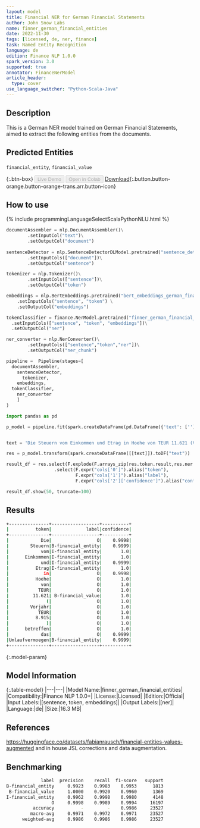 ```yaml
---
layout: model
title: Financial NER for German Financial Statements
author: John Snow Labs
name: finner_german_financial_entities
date: 2022-11-30
tags: [licensed, de, ner, finance]
task: Named Entity Recognition
language: de
edition: Finance NLP 1.0.0
spark_version: 3.0
supported: true
annotator: FinanceNerModel
article_header:
  type: cover
use_language_switcher: "Python-Scala-Java"
---
```


## Description

This is a German NER model trained on German Financial Statements, aimed to extract the following entities from the documents.

## Predicted Entities

`financial_entity`, `financial_value`

{:.btn-box}
<button class="button button-orange" disabled>Live Demo</button>
<button class="button button-orange" disabled>Open in Colab</button>
[Download](https://s3.amazonaws.com/auxdata.johnsnowlabs.com/finance/models/finner_german_financial_entities_de_1.0.0_3.0_1669806210718.zip){:.button.button-orange.button-orange-trans.arr.button-icon}

## How to use



<div class="tabs-box" markdown="1">
{% include programmingLanguageSelectScalaPythonNLU.html %}

```python
documentAssembler = nlp.DocumentAssembler()\
        .setInputCol("text")\
        .setOutputCol("document")
        
sentenceDetector = nlp.SentenceDetectorDLModel.pretrained("sentence_detector_dl","xx")\
        .setInputCols(["document"])\
        .setOutputCol("sentence")

tokenizer = nlp.Tokenizer()\
        .setInputCols(["sentence"])\
        .setOutputCol("token")

embeddings = nlp.BertEmbeddings.pretrained("bert_embeddings_german_financial_statements_bert","de") \
    .setInputCols("sentence", "token") \
    .setOutputCol("embeddings")

tokenClassifier = finance.NerModel.pretrained("finner_german_financial_entities", "de", "finance/models")\
  .setInputCols(["sentence", "token", "embeddings"])\
  .setOutputCol("ner")

ner_converter = nlp.NerConverter()\
        .setInputCols(["sentence","token","ner"])\
        .setOutputCol("ner_chunk")

pipeline =  Pipeline(stages=[
  documentAssembler,
    sentenceDetector,
      tokenizer,
    embeddings,
  tokenClassifier,
    ner_converter
    ]
)

import pandas as pd

p_model = pipeline.fit(spark.createDataFrame(pd.DataFrame({'text': ['']})))


text = 'Die Steuern vom Einkommen und Etrag in Hoehe von TEUR 11.621 (Vorjahr TEUR 8.915) betreffen das Umlaufvermoegen'

res = p_model.transform(spark.createDataFrame([[text]]).toDF("text"))

result_df = res.select(F.explode(F.arrays_zip(res.token.result,res.ner.result, res.ner.metadata)).alias("cols"))\
                  .select(F.expr("cols['0']").alias("token"),
                          F.expr("cols['1']").alias("label"),
                          F.expr("cols['2']['confidence']").alias("confidence"))

result_df.show(50, truncate=100)
```

</div>

## Results

```bash
+---------------+------------------+----------+
|          token|             label|confidence|
+---------------+------------------+----------+
|            Die|                 O|    0.9998|
|        Steuern|B-financial_entity|    0.9999|
|            vom|I-financial_entity|       1.0|
|      Einkommen|I-financial_entity|       1.0|
|            und|I-financial_entity|    0.9999|
|          Etrag|I-financial_entity|       1.0|
|             in|                 O|    0.9998|
|          Hoehe|                 O|       1.0|
|            von|                 O|       1.0|
|           TEUR|                 O|       1.0|
|         11.621| B-financial_value|       1.0|
|              (|                 O|       1.0|
|        Vorjahr|                 O|       1.0|
|           TEUR|                 O|       1.0|
|          8.915|                 O|       1.0|
|              )|                 O|       1.0|
|      betreffen|                 O|       1.0|
|            das|                 O|    0.9999|
|Umlaufvermoegen|B-financial_entity|    0.9999|
+---------------+------------------+----------+
```

{:.model-param}
## Model Information

{:.table-model}
|---|---|
|Model Name:|finner_german_financial_entities|
|Compatibility:|Finance NLP 1.0.0+|
|License:|Licensed|
|Edition:|Official|
|Input Labels:|[sentence, token, embeddings]|
|Output Labels:|[ner]|
|Language:|de|
|Size:|16.3 MB|

## References

https://huggingface.co/datasets/fabianrausch/financial-entities-values-augmented and in house JSL corrections and data augmentation.

## Benchmarking

```bash
             label  precision    recall  f1-score   support
B-financial_entity     0.9923    0.9983    0.9953      1813
 B-financial_value     1.0000    0.9920    0.9960      1369
I-financial_entity     0.9962    0.9998    0.9980      4148
                 O     0.9998    0.9989    0.9994     16197
          accuracy          -         -    0.9986     23527
         macro-avg     0.9971    0.9972    0.9971     23527
      weighted-avg     0.9986    0.9986    0.9986     23527
```
